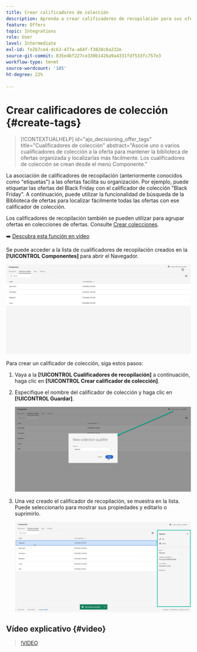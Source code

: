 ```yaml
---
title: Crear calificadores de colección
description: Aprenda a crear calificadores de recopilación para sus ofertas
feature: Offers
topic: Integrations
role: User
level: Intermediate
exl-id: fe2b7ce4-dc63-477a-a64f-f3828c6a232e
source-git-commit: 835e4bf227ce330b1426a9a4331fdf533fc757e3
workflow-type: tm+mt
source-wordcount: '185'
ht-degree: 22%

---
```


# Crear calificadores de colección {#create-tags}

>[!CONTEXTUALHELP]
>id="ajo_decisioning_offer_tags"
>title="Cualificadores de colección"
>abstract="Asocie uno o varios cualificadores de colección a la oferta para mantener la biblioteca de ofertas organizada y localizarlas más fácilmente. Los cualificadores de colección se crean desde el menú Componente."

La asociación de calificadores de recopilación (anteriormente conocidos como &quot;etiquetas&quot;) a las ofertas facilita su organización. Por ejemplo, puede etiquetar las ofertas del Black Friday con el calificador de colección &quot;Black Friday&quot;. A continuación, puede utilizar la funcionalidad de búsqueda de la Biblioteca de ofertas para localizar fácilmente todas las ofertas con ese calificador de colección.

Los calificadores de recopilación también se pueden utilizar para agrupar ofertas en colecciones de ofertas. Consulte [Crear colecciones](../offer-library/creating-collections.md).

➡️ [Descubra esta función en vídeo](#video)

Se puede acceder a la lista de cualificadores de recopilación creados en la **[!UICONTROL Componentes]** para abrir el Navegador.

![](../assets/tags_list.png)

Para crear un calificador de colección, siga estos pasos:

1. Vaya a la **[!UICONTROL Cualificadores de recopilación]** a continuación, haga clic en **[!UICONTROL Crear calificador de colección]**.

1. Especifique el nombre del calificador de colección y haga clic en **[!UICONTROL Guardar]**.

   ![](../assets/tags_create.png)

1. Una vez creado el calificador de recopilación, se muestra en la lista. Puede seleccionarlo para mostrar sus propiedades y editarlo o suprimirlo.

   ![](../assets/tags_created.png)

## Vídeo explicativo {#video}

>[!VIDEO](https://video.tv.adobe.com/v/329374?quality=12)
